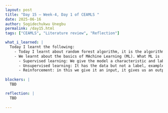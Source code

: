 ```yaml
---
layout: post
title: "Day 15 – Week-4, Day 1 of CEAMLS "
date: 2025-06-16
author: Sogidechukwu Unegbu
permalink: /day15.html
tags: ["CEAMLS", "Literature review", "Reflection"]

what_i_learned: |  
  Today I learnt the following:
    - Today I learnt about random forest algorithm, it is the algorithm with the highest success rate among all the algorithms we reviewed. During our literature review we talked about Random forest, its origin and advantages
    - We learnt about the basics of MAchine Learning (ML). What ML is . we also spoke about supervised, unsupervised, and reinforcement learning. 
      - Supervised learning: We give the model a characteristic and label. OUr project will be built on supervised learning
      - Unsupervised learning: It has the data but not a label, example of this is youtube recommendation etc.
      - Reinforcement: in this we give it an input, it gives us an output and we give it feedback on its output. AN example of this is a model  made to identify a dog for instance.
   
blockers: |
  TBD

reflection: |
  TBD
   
---
```

